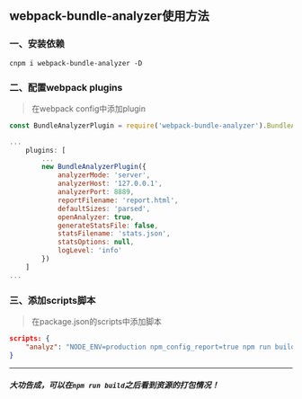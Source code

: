 ## webpack-bundle-analyzer使用方法
### 一、安装依赖

```
cnpm i webpack-bundle-analyzer -D
```

### 二、配置webpack plugins

> 在webpack config中添加plugin

```js
const BundleAnalyzerPlugin = require('webpack-bundle-analyzer').BundleAnalyzerPlugin;

...
	plugins: [
		...
		new BundleAnalyzerPlugin({
			analyzerMode: 'server',
			analyzerHost: '127.0.0.1',
			analyzerPort: 8889,
			reportFilename: 'report.html',
			defaultSizes: 'parsed',
			openAnalyzer: true,
			generateStatsFile: false,
			statsFilename: 'stats.json',
			statsOptions: null,
			logLevel: 'info'
		})
	]
...
```

### 三、添加scripts脚本

> 在package.json的scripts中添加脚本

```json
scripts: {
	"analyz": "NODE_ENV=production npm_config_report=true npm run build"
}
```

-----
##### 大功告成，可以在`npm run build`之后看到资源的打包情况！